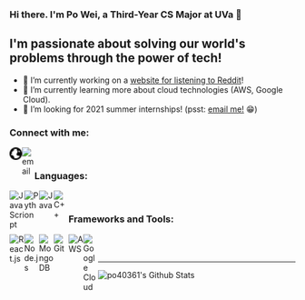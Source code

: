 ### Hi there. I'm Po Wei, a Third-Year CS Major at UVa 👋

## I'm passionate about solving our world's problems through the power of tech!
- 🔭 I’m currently working on a [website for listening to Reddit][website]!
- 🌱 I’m currently learning more about cloud technologies (AWS, Google Cloud).
- 👯 I’m looking for 2021 summer internships! (psst: [email me!][email] 😁)

### Connect with me:

[<img align="left" alt="linkedin" width="22px" src="https://raw.githubusercontent.com/iconic/open-iconic/master/svg/globe.svg" />][linkedin]
[<img align="left" alt="email" width="22px" src="https://cdn.jsdelivr.net/npm/simple-icons@3.4.0/icons/gmail.svg" />][email]

<br />

### Languages:

<img align="left" alt="JavaScript" width ="26px" src="https://upload.wikimedia.org/wikipedia/commons/6/6a/JavaScript-logo.png"/>

<img align="left" alt="Python" width ="26px" src="https://upload.wikimedia.org/wikipedia/commons/thumb/c/c3/Python-logo-notext.svg/1000px-Python-logo-notext.svg.png"/>

<img align="left" alt="Java" width ="26px" src="https://img.icons8.com/color/1000/000000/java-coffee-cup-logo.png"/>

<img align="left" alt="C++" width ="26px" src="https://img.icons8.com/color/1000/000000/c-plus-plus-logo.png"/>

<br />

### Frameworks and Tools:

<img align="left" alt="React.js" width ="26px" src="https://img.icons8.com/plasticine/1000/000000/react.png"/>

<img align="left" alt="Node.js" width ="26px" src="https://img.icons8.com/color/1000/000000/nodejs.png"/>

<img align="left" alt="MongoDB" width ="26px" src="https://img.icons8.com/color/48/000000/mongodb.png"/>

<img align="left" alt="Git" width ="26px" src="https://img.icons8.com/color/1000/000000/git.png"/>

<img align="left" alt="AWS" width ="26px" src="https://img.icons8.com/color/1000/000000/amazon-web-services.png"/>

<img align="left" alt="Google Cloud" width ="26px" src="https://img.icons8.com/color/1000/000000/google-cloud-platform.png"/>


<br />
<br />

---

<img align="left" alt="po40361's Github Stats" src="https://github-readme-stats.vercel.app/api?username=po40361&show_icons=true&hide_border=true" />

[website]: https://snoopods.com
[email]: mailto:pt5rsx@virginia.edu
[linkedin]: https://linkedin.com/in/poweitsao